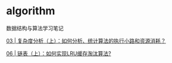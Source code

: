 # algorithm  
数据结构与算法学习笔记  
  
  
 [03 | 复杂度分析（上）：如何分析、统计算法的执行小路和资源消耗？](https://github.com/wendyzheng96/algorithm/blob/ddf546f8c161f904dc0bc10292a1bebbc3179c4e/note/03.md)

 [06 | 链表（上）：如何实现LRU缓存淘汰算法?](https://github.com/wendyzheng96/algorithm/blob/c9685ea007a13c60f7934bfc40bf8004071be7c0/note/06.md)

